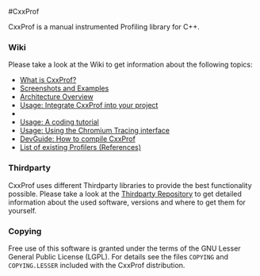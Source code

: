 #CxxProf

CxxProf is a manual instrumented Profiling library for C++.

### Wiki
Please take a look at the Wiki to get information about the following topics:

* [What is CxxProf?](https://github.com/monsdar/CxxProf/wiki/What-is-CxxProf%3F)
* [Screenshots and Examples](https://github.com/monsdar/CxxProf/wiki/Screenshots-and-Examples)
* [Architecture Overview](https://github.com/monsdar/CxxProf/wiki/Architecture-Overview)
* [Usage: Integrate CxxProf into your project](https://github.com/monsdar/CxxProf/wiki/Usage:-Integrate-CxxProf-into-your-project)
* 
* [Usage: A coding tutorial](https://github.com/monsdar/CxxProf/wiki/Usage:-A-coding-tutorial)
* [Usage: Using the Chromium Tracing interface](https://github.com/monsdar/CxxProf/wiki/Using-the-Chromium-Tracing-interface)
* [DevGuide: How to compile CxxProf](https://github.com/monsdar/CxxProf/wiki/DevGuide:-How-to-compile-CxxProf)
* [List of existing Profilers (References)](https://github.com/monsdar/CxxProf/wiki/List-of-existing-Profilers-(References))

### Thirdparty
CxxProf uses different Thirdparty libraries to provide the best functionality possible. Please take a look at the [Thirdparty Repository](https://github.com/monsdar/CxxProf-Thirdparty-vc120) to get detailed information about the used software, versions and where to get them for yourself.

### Copying
Free use of this software is granted under the terms of the GNU Lesser General Public License (LGPL). For details see the files `COPYING` and `COPYING.LESSER` included with the CxxProf distribution.

